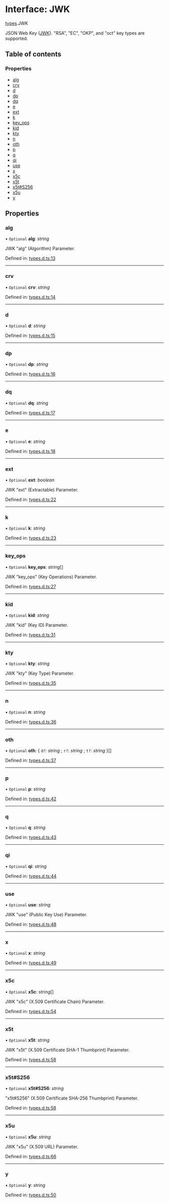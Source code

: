 # Interface: JWK

[types](../modules/types.md).JWK

JSON Web Key ([JWK](https://tools.ietf.org/html/rfc7517)).
"RSA", "EC", "OKP", and "oct" key types are supported.

## Table of contents

### Properties

- [alg](types.jwk.md#alg)
- [crv](types.jwk.md#crv)
- [d](types.jwk.md#d)
- [dp](types.jwk.md#dp)
- [dq](types.jwk.md#dq)
- [e](types.jwk.md#e)
- [ext](types.jwk.md#ext)
- [k](types.jwk.md#k)
- [key\_ops](types.jwk.md#key_ops)
- [kid](types.jwk.md#kid)
- [kty](types.jwk.md#kty)
- [n](types.jwk.md#n)
- [oth](types.jwk.md#oth)
- [p](types.jwk.md#p)
- [q](types.jwk.md#q)
- [qi](types.jwk.md#qi)
- [use](types.jwk.md#use)
- [x](types.jwk.md#x)
- [x5c](types.jwk.md#x5c)
- [x5t](types.jwk.md#x5t)
- [x5t#S256](types.jwk.md#x5t#s256)
- [x5u](types.jwk.md#x5u)
- [y](types.jwk.md#y)

## Properties

### alg

• `Optional` **alg**: *string*

JWK "alg" (Algorithm) Parameter.

Defined in: [types.d.ts:13](https://github.com/panva/jose/blob/v3.11.6/src/types.d.ts#L13)

___

### crv

• `Optional` **crv**: *string*

Defined in: [types.d.ts:14](https://github.com/panva/jose/blob/v3.11.6/src/types.d.ts#L14)

___

### d

• `Optional` **d**: *string*

Defined in: [types.d.ts:15](https://github.com/panva/jose/blob/v3.11.6/src/types.d.ts#L15)

___

### dp

• `Optional` **dp**: *string*

Defined in: [types.d.ts:16](https://github.com/panva/jose/blob/v3.11.6/src/types.d.ts#L16)

___

### dq

• `Optional` **dq**: *string*

Defined in: [types.d.ts:17](https://github.com/panva/jose/blob/v3.11.6/src/types.d.ts#L17)

___

### e

• `Optional` **e**: *string*

Defined in: [types.d.ts:18](https://github.com/panva/jose/blob/v3.11.6/src/types.d.ts#L18)

___

### ext

• `Optional` **ext**: *boolean*

JWK "ext" (Extractable) Parameter.

Defined in: [types.d.ts:22](https://github.com/panva/jose/blob/v3.11.6/src/types.d.ts#L22)

___

### k

• `Optional` **k**: *string*

Defined in: [types.d.ts:23](https://github.com/panva/jose/blob/v3.11.6/src/types.d.ts#L23)

___

### key\_ops

• `Optional` **key\_ops**: *string*[]

JWK "key_ops" (Key Operations) Parameter.

Defined in: [types.d.ts:27](https://github.com/panva/jose/blob/v3.11.6/src/types.d.ts#L27)

___

### kid

• `Optional` **kid**: *string*

JWK "kid" (Key ID) Parameter.

Defined in: [types.d.ts:31](https://github.com/panva/jose/blob/v3.11.6/src/types.d.ts#L31)

___

### kty

• `Optional` **kty**: *string*

JWK "kty" (Key Type) Parameter.

Defined in: [types.d.ts:35](https://github.com/panva/jose/blob/v3.11.6/src/types.d.ts#L35)

___

### n

• `Optional` **n**: *string*

Defined in: [types.d.ts:36](https://github.com/panva/jose/blob/v3.11.6/src/types.d.ts#L36)

___

### oth

• `Optional` **oth**: { `d?`: *string* ; `r?`: *string* ; `t?`: *string*  }[]

Defined in: [types.d.ts:37](https://github.com/panva/jose/blob/v3.11.6/src/types.d.ts#L37)

___

### p

• `Optional` **p**: *string*

Defined in: [types.d.ts:42](https://github.com/panva/jose/blob/v3.11.6/src/types.d.ts#L42)

___

### q

• `Optional` **q**: *string*

Defined in: [types.d.ts:43](https://github.com/panva/jose/blob/v3.11.6/src/types.d.ts#L43)

___

### qi

• `Optional` **qi**: *string*

Defined in: [types.d.ts:44](https://github.com/panva/jose/blob/v3.11.6/src/types.d.ts#L44)

___

### use

• `Optional` **use**: *string*

JWK "use" (Public Key Use) Parameter.

Defined in: [types.d.ts:48](https://github.com/panva/jose/blob/v3.11.6/src/types.d.ts#L48)

___

### x

• `Optional` **x**: *string*

Defined in: [types.d.ts:49](https://github.com/panva/jose/blob/v3.11.6/src/types.d.ts#L49)

___

### x5c

• `Optional` **x5c**: *string*[]

JWK "x5c" (X.509 Certificate Chain) Parameter.

Defined in: [types.d.ts:54](https://github.com/panva/jose/blob/v3.11.6/src/types.d.ts#L54)

___

### x5t

• `Optional` **x5t**: *string*

JWK "x5t" (X.509 Certificate SHA-1 Thumbprint) Parameter.

Defined in: [types.d.ts:58](https://github.com/panva/jose/blob/v3.11.6/src/types.d.ts#L58)

___

### x5t#S256

• `Optional` **x5t#S256**: *string*

"x5t#S256" (X.509 Certificate SHA-256 Thumbprint) Parameter.

Defined in: [types.d.ts:58](https://github.com/panva/jose/blob/v3.11.6/src/types.d.ts#L58)

___

### x5u

• `Optional` **x5u**: *string*

JWK "x5u" (X.509 URL) Parameter.

Defined in: [types.d.ts:66](https://github.com/panva/jose/blob/v3.11.6/src/types.d.ts#L66)

___

### y

• `Optional` **y**: *string*

Defined in: [types.d.ts:50](https://github.com/panva/jose/blob/v3.11.6/src/types.d.ts#L50)

